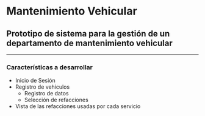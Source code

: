 # Mantenimiento Vehicular

## Prototipo de sistema para la gestión de un departamento de mantenimiento vehicular

---

### Características a desarrollar

- Inicio de Sesión
- Registro de vehiculos
  - Registro de datos
  - Selección de refacciones
- Vista de las refacciones usadas por cada servicio
